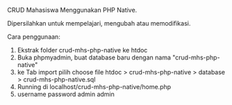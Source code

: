 CRUD Mahasiswa Menggunakan PHP Native.

Dipersilahkan untuk mempelajari, mengubah atau memodifikasi.

Cara penggunaan:
1. Ekstrak folder crud-mhs-php-native ke htdoc
2. Buka phpmyadmin, buat database baru dengan nama "crud-mhs-php-native" 
3. ke Tab import pilih choose file htdoc > crud-mhs-php-native > database > crud-mhs-php-native.sql
4. Running di localhost/crud-mhs-php-native/home.php
5. username password admin admin